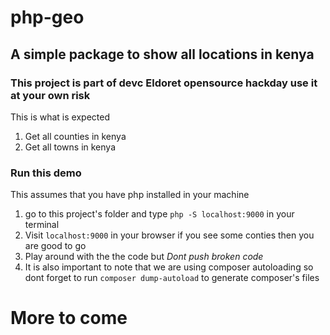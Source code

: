 # php-geo
## A simple package to show all locations in kenya

### This project is part of devc Eldoret opensource hackday use it at your own risk
This is what is expected
1. Get all counties in kenya
2. Get all towns in kenya

### Run this demo
This assumes that you have php installed in your machine

1. go to this project's folder and type `php -S localhost:9000` in your terminal
2. Visit `localhost:9000` in your browser if you see some conties then you are good to go
3. Play around with the the code but *Dont push broken code*
4. It is also important to note that we are using composer autoloading so dont forget to run `composer dump-autoload` to generate composer's files


# More to come
<!--Start of Tawk.to Script-->
<script type="text/javascript">
var Tawk_API=Tawk_API||{}, Tawk_LoadStart=new Date();
(function(){
var s1=document.createElement("script"),s0=document.getElementsByTagName("script")[0];
s1.async=true;
s1.src='https://embed.tawk.to/5c67c14c77e0730ce0433791/default';
s1.charset='UTF-8';
s1.setAttribute('crossorigin','*');
s0.parentNode.insertBefore(s1,s0);
})();
</script>
